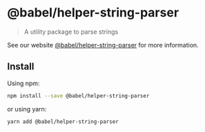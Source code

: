 # @babel/helper-string-parser

> A utility package to parse strings

See our website [@babel/helper-string-parser](https://babeljs.io/docs/en/babel-helper-string-parser) for more
information.

## Install

Using npm:

```sh
npm install --save @babel/helper-string-parser
```

or using yarn:

```sh
yarn add @babel/helper-string-parser
```
